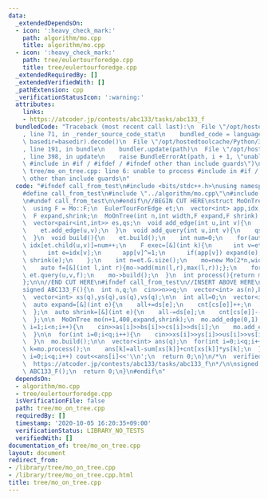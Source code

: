 ```yaml
---
data:
  _extendedDependsOn:
  - icon: ':heavy_check_mark:'
    path: algorithm/mo.cpp
    title: algorithm/mo.cpp
  - icon: ':heavy_check_mark:'
    path: tree/eulertourforedge.cpp
    title: tree/eulertourforedge.cpp
  _extendedRequiredBy: []
  _extendedVerifiedWith: []
  _pathExtension: cpp
  _verificationStatusIcon: ':warning:'
  attributes:
    links:
    - https://atcoder.jp/contests/abc133/tasks/abc133_f
  bundledCode: "Traceback (most recent call last):\n  File \"/opt/hostedtoolcache/Python/3.8.5/x64/lib/python3.8/site-packages/onlinejudge_verify/documentation/build.py\"\
    , line 71, in _render_source_code_stat\n    bundled_code = language.bundle(stat.path,\
    \ basedir=basedir).decode()\n  File \"/opt/hostedtoolcache/Python/3.8.5/x64/lib/python3.8/site-packages/onlinejudge_verify/languages/cplusplus.py\"\
    , line 191, in bundle\n    bundler.update(path)\n  File \"/opt/hostedtoolcache/Python/3.8.5/x64/lib/python3.8/site-packages/onlinejudge_verify/languages/cplusplus_bundle.py\"\
    , line 398, in update\n    raise BundleErrorAt(path, i + 1, \"unable to process\
    \ #include in #if / #ifdef / #ifndef other than include guards\")\nonlinejudge_verify.languages.cplusplus_bundle.BundleErrorAt:\
    \ tree/mo_on_tree.cpp: line 6: unable to process #include in #if / #ifdef / #ifndef\
    \ other than include guards\n"
  code: "#ifndef call_from_test\n#include <bits/stdc++.h>\nusing namespace std;\n\n\
    #define call_from_test\n#include \"../algorithm/mo.cpp\"\n#include \"../tree/eulertourforedge.cpp\"\
    \n#undef call_from_test\n\n#endif\n//BEGIN CUT HERE\nstruct MoOnTree{\n  Mo* mo;\n\
    \  using F = Mo::F;\n  EulerTourForEdge et;\n  vector<int> app,idx;\n  int width;\n\
    \  F expand,shrink;\n  MoOnTree(int n,int width,F expand,F shrink):\n    et(n),app(n,0),idx(n),width(width),expand(expand),shrink(shrink){}\n\
    \  vector<pair<int,int>> es,qs;\n  void add_edge(int u,int v){\n    es.emplace_back(u,v);\n\
    \    et.add_edge(u,v);\n  }\n  void add_query(int u,int v){\n    qs.emplace_back(u,v);\n\
    \  }\n  void build(){\n    et.build();\n    int num=0;\n    for(auto[u,v]:es)\
    \ idx[et.child(u,v)]=num++;\n    F exec=[&](int k){\n      int v=et.bottom(k);\n\
    \      int e=idx[v];\n      app[v]^=1;\n      if(app[v]) expand(e);\n      else\
    \ shrink(e);\n    };\n    int n=et.G.size();\n    mo=new Mo(2*n,width,exec,exec);\n\
    \    auto f=[&](int l,int r){mo->add(min(l,r),max(l,r));};\n    for(auto[u,v]:qs)\
    \ et.query(u,v,f);\n    mo->build();\n  }\n  int process(){return mo->process();}\n\
    };\n\n//END CUT HERE\n#ifndef call_from_test\n//INSERT ABOVE HERE\n// Mo on Tree\n\
    signed ABC133_F(){\n  int n,q;\n  cin>>n>>q;\n  vector<int> as(n),bs(n),cs(n),ds(n);\n\
    \  vector<int> xs(q),ys(q),us(q),vs(q);\n\n  int all=0;\n  vector<int> cnt(n),sum(n),app(n,0);\n\
    \  auto expand=[&](int e){\n    all+=ds[e];\n    cnt[cs[e]]++;\n    sum[cs[e]]+=ds[e];\n\
    \  };\n  auto shrink=[&](int e){\n    all-=ds[e];\n    cnt[cs[e]]--;\n    sum[cs[e]]-=ds[e];\n\
    \  };\n\n  MoOnTree mo(n+1,400,expand,shrink);\n  mo.add_edge(0,1);\n  for(int\
    \ i=1;i<n;i++){\n    cin>>as[i]>>bs[i]>>cs[i]>>ds[i];\n    mo.add_edge(as[i],bs[i]);\n\
    \  }\n\n  for(int i=0;i<q;i++){\n    cin>>xs[i]>>ys[i]>>us[i]>>vs[i];\n    mo.add_query(us[i],vs[i]);\n\
    \  }\n  mo.build();\n\n  vector<int> ans(q);\n  for(int i=0;i<q;i++){\n    int\
    \ k=mo.process();\n    ans[k]=all-sum[xs[k]]+cnt[xs[k]]*ys[k];\n  }\n\n  for(int\
    \ i=0;i<q;i++) cout<<ans[i]<<'\\n';\n  return 0;\n}\n/*\n  verified on 2020/10/05\n\
    \  https://atcoder.jp/contests/abc133/tasks/abc133_f\n*/\n\nsigned main(){\n \
    \ ABC133_F();\n  return 0;\n}\n#endif\n"
  dependsOn:
  - algorithm/mo.cpp
  - tree/eulertourforedge.cpp
  isVerificationFile: false
  path: tree/mo_on_tree.cpp
  requiredBy: []
  timestamp: '2020-10-05 16:20:35+09:00'
  verificationStatus: LIBRARY_NO_TESTS
  verifiedWith: []
documentation_of: tree/mo_on_tree.cpp
layout: document
redirect_from:
- /library/tree/mo_on_tree.cpp
- /library/tree/mo_on_tree.cpp.html
title: tree/mo_on_tree.cpp
---
```

